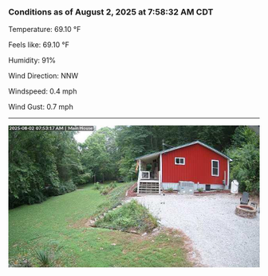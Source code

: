 ### Conditions as of August 2, 2025 at 7:58:32 AM CDT 

Temperature: 69.10 &deg;F

Feels like: 69.10 &deg;F

Humidity: 91%

Wind Direction: NNW

Windspeed: 0.4 mph

Wind Gust: 0.7 mph

---

<img src="./images/latest.jpeg"/>

